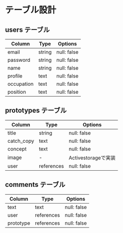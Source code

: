 # テーブル設計

## users テーブル

| Column    | Type   | Options     |
| --------  | ------ | ----------- |
| email     | string | null: false |
| password  | string | null: false |
| name      | string | null: false |
| profile   | text   | null: false |
| occupation| text   | null: false |
| position  | text   | null: false |

## prototypes テーブル

| Column     | Type        | Options     |
| --------   | ------      | ----------- |
| title      | string      | null: false |
| catch_copy | text        | null: false |
| concept    | text        | null: false |
| image      | -           | Activestorageで実装 |
| user       | references  | null: false |

## comments テーブル

| Column    | Type        | Options     |
| --------  | ------      | ----------- |
| text      | text        | null: false |
| user      | references  | null: false |
| prototype | references  | null: false |
